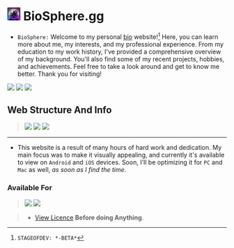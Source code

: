 # <img style="border-radius: 2px" src="fav_ico.png" width="auto" height="30px"> BioSphere.gg
- `BioSphere:` Welcome to my personal [bio](https://google.com/) website![^BETA] Here, you can learn more about me, my interests, and my professional experience. From my education to my work history, I've provided a comprehensive overview of my background. You'll also find some of my recent projects, hobbies, and achievements. Feel free to take a look around and get to know me better. Thank you for visiting!

<img style="" src="https://img.shields.io/badge/Discord-5865F2?style=for-the-badge&logo=Discord&logoColor=white" width="60px" /> <img style="" src="https://img.shields.io/badge/YouTube-FF0000?style=for-the-badge&logo=YouTube&logoColor=white" width="60px" /> <img style="" src="https://img.shields.io/badge/ReplIt-0f1726?style=for-the-badge&logo=replit&logoColor=f8640a" width="60px" /> 

## Web Structure And Info 

[^BETA]: `STAGEOFDEV: *-BETA*`

> <img src="https://img.shields.io/badge/HTML5-E34C26?style=for-the-badge&logo=html5&logoColor=white" width="60px" /> <img src="https://img.shields.io/badge/CSS3-264DE4?style=for-the-badge&logo=CSS3&logoColor=white" width="60px" /> <img style="" src="https://img.shields.io/badge/Javascript-f0db4f?style=for-the-badge&logo=javascript&logoColor=black" width="60px" /> 
<hr>

- This website is a result of many hours of hard work and dedication. My main focus was to make it visually appealing, and currently it's available to view on `Android` and `iOS` devices. Soon, I'll be optimizing it for `PC` and `Mac` as well, _as soon as I find the time_.

### Available For

> <img style="" src="https://img.shields.io/badge/Android-171717?style=for-the-badge&logo=Android&logoColor=3DDC84" width="80px" /> <img style="" src="https://img.shields.io/badge/iOS-171717?style=for-the-badge&logo=iOS&logoColor=555555" width="60px" />


> - [View Licence](LICENCE.md) **Before doing Anything**.
